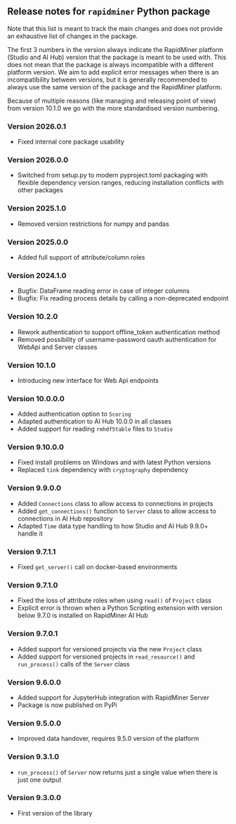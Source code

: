 ## Release notes for `rapidminer` Python package

Note that this list is meant to track the main changes and does not provide an exhaustive list of changes in the package.

The first 3 numbers in the version always indicate the RapidMiner platform (Studio and AI Hub) version that the package is meant to be used with. This does not mean that the package is always incompatible with a different platform version. We aim to add explicit error messages when there is an incompatibility between versions, but it is generally recommended to always use the same version of the package and the RapidMiner platform.

Because of multiple reasons (like managing and releasing point of view) from version 10.1.0 we go with the more standardised version numbering. 

### Version 2026.0.1

* Fixed internal core package usability

### Version 2026.0.0

* Switched from setup.py to modern pyproject.toml packaging with flexible dependency version ranges, reducing installation conflicts with other packages

### Version 2025.1.0

* Removed version restrictions for numpy and pandas

### Version 2025.0.0

* Added full support of attribute/column roles

### Version 2024.1.0

* Bugfix: DataFrame reading error in case of integer columns
* Bugfix: Fix reading process details by calling a non-deprecated endpoint

### Version 10.2.0

* Rework authentication to support offline_token authentication method
* Removed possibility of username-password oauth authentication for WebApi and Server classes

### Version 10.1.0

* Introducing new interface for Web Api endpoints

### Version 10.0.0.0

* Added authentication option to `Scoring`
* Adapted authentication to AI Hub 10.0.0 in all classes
* Added support for reading `rmhdf5table` files to `Studio`

### Version 9.10.0.0

* Fixed install problems on Windows and with latest Python versions
* Replaced `tink` dependency with `cryptography` dependency

### Version 9.9.0.0

* Added `Connections` class to allow access to connections in projects
* Added `get_connections()` function to `Server` class to allow access to connections in AI Hub repository
* Adapted `Time` data type handling to how Studio and AI Hub 9.9.0+ handle it 

### Version 9.7.1.1

* Fixed `get_server()` call on docker-based environments

### Version 9.7.1.0

* Fixed the loss of attribute roles when using `read()` of `Project` class
* Explicit error is thrown when a Python Scripting extension with version below 9.7.0 is installed on RapidMiner AI Hub

### Version 9.7.0.1

* Added support for versioned projects via the new `Project` class
* Added support for versioned projects in `read_resource()` and `run_process()` calls of the `Server` class

### Version 9.6.0.0

* Added support for JupyterHub integration with RapidMiner Server
* Package is now published on PyPi

### Version 9.5.0.0

* Improved data handover, requires 9.5.0 version of the platform

### Version 9.3.1.0

* `run_process()` of `Server` now returns just a single value when there is just one output

### Version 9.3.0.0

* First version of the library

